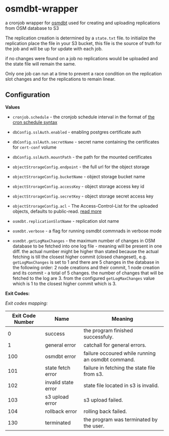 # osmdbt-wrapper
a cronjob wrapper for [osmdbt](https://github.com/openstreetmap/osmdbt) used for creating and uploading replications from OSM database to S3

The replication creation is determined by a `state.txt` file. to initialize the replication place the file in your S3 bucket, this file is the source of truth for the job and will be up for update with each job.

if no changes were found on a job no replications would be uploaded and the state file will remain the same.

Only one job can run at a time to prevent a race condition on the replication slot changes and for the replications to remain linear.

## Configuration

**Values**

- `cronjob.schedule` - the cronjob schedule interval in the format of [the cron schedule syntax](https://kubernetes.io/docs/concepts/workloads/controllers/cron-jobs/#cron-schedule-syntax)

- `dbConfig.sslAuth.enabled` - enabling postgres certificate auth
- `dbConfig.sslAuth.secretName` - secret name containing the certificates for `cert-conf` volume
- `dbConfig.sslAuth.mountPath` - the path for the mounted certificates

- `objectStrorageConfig.endpoint` - the full url for the object storage
- `objectStrorageConfig.bucketName` - object storage bucket name
- `objectStrorageConfig.accessKey` - object storage access key id
- `objectStrorageConfig.secretKey` - object storage secret access key
- `objectStrorageConfig.acl` - The Access-Control-List for the uploaded objects, defaults to public-read. [read more](https://docs.aws.amazon.com/AmazonS3/latest/userguide/acl-overview.html#canned-acl)

- `osmdbt.replicationSlotName` - replication slot name
- `osmdbt.verbose` - a flag for running osmdbt commnads in verbose mode
- `osmdbt.getLogMaxChanges` - the maximum number of changes in OSM database to be fetched into one log file - meaning will be present in one diff. the actual number might be higher than stated because the actual fetching is till the closest higher commit (closed changeset), e.g. `getLogMaxChanges` is set to 1 and there are 5 changes in the database in the following order: 2 node creations and their commit, 1 node creation and its commit - a total of 5 changes. the number of changes that will be fetched to the log are 3. from the configured `getLogMaxChanges` value which is 1 to the closest higher commit which is 3.

**Exit Codes:**

*Exit codes mapping:*

| Exit Code Number | Name                      | Meaning                                                                         |
|------------------|---------------------------|---------------------------------------------------------------------------------|
| 0                | success                   | the program finished successfuly.                                               |
| 1                | general error             | catchall for general errors.                                                    |
| 100              | osmdbt error              | failure occoured while running an osmdbt command.                               |
| 101              | state fetch error         | failure in fetching the state file from s3.                                     |
| 102              | invalid state error       | state file located in s3 is invalid.                                            |
| 103              | s3 upload error           | s3 upload failed.                                                               |
| 104              | rollback error            | rolling back failed.                                                            |
| 130              | terminated                | the program was terminated by the user.                                         |